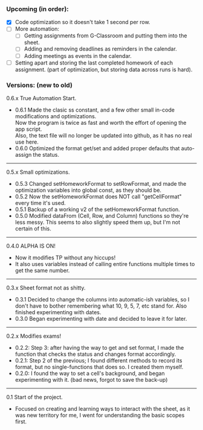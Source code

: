 
### Upcoming (in order):
- [x] Code optimization so it doesn't take 1 second per row.
- [ ] More automation:
  - [ ] Getting assignments from G-Classroom and putting them into the sheet.
  - [ ] Adding and removing deadlines as reminders in the calendar.
  - [ ] Adding meetings as events in the calendar.
- [ ] Setting apart and storing the last completed homework of each assignment. (part of optimization, but storing data across runs is hard).

### Versions: (new to old)

0.6.x True Automation Start.
- 0.6.1 Made the clasic ss constant, and a few other small in-code modifications and optimizations. <br>
Now the program is twice as fast and worth the effort of opening the app script. <br>
Also, the text file will no longer be updated into github, as it has no real use here.
- 0.6.0 Optimized the format get/set and added proper defaults that auto-assign the status.
----
0.5.x Small optimizations.
- 0.5.3 Changed setHomeworkFormat to setRowFormat, and made the optimization variables into global const, as they should be.
- 0.5.2 Now the setHomeworkFormat does NOT call "getCellFormat" every time it's used.
- 0.5.1 Backup of a working v2 of the setHomeworkFormat function.
- 0.5.0 Modified dataFrom (Cell, Row, and Column) functions so they're less messy. This seems to also slightly speed them up, but I'm not certain of this.
----
0.4.0 ALPHA IS ON!
- Now it modifies TP without any hiccups!
- It also uses variables instead of calling entire functions multiple times to get the same number. 
----
0.3.x Sheet format not as shitty.
- 0.3.1 Decided to change the columns into automatic-ish variables, so I don't have to bother remembering what 10, 9, 5, 7, etc stand for. Also finished experimenting with dates.
- 0.3.0 Began experimenting with date and decided to leave it for later.
----
0.2.x Modifies exams!
- 0.2.2: Step 3: after having the way to get and set format, I made the function that checks the status and changes format accordingly.
- 0.2.1: Step 2 of the previous; I found different methods to record its format, but no single-functions that does so. I created them myself.
- 0.2.0: I found the way to set a cell's background, and began experimenting with it.
(bad news, forgot to save the back-up)
----
0.1 Start of the project.
- Focused on creating and learning ways to interact with the sheet, as it was new territory for me, I went for understanding the basic scopes first.
